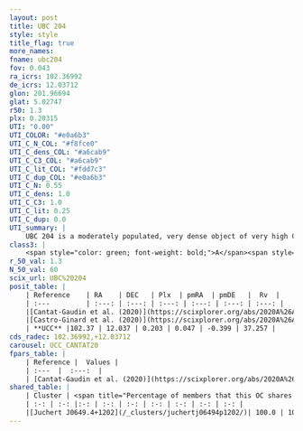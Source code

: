 ```yaml
---
layout: post
title: UBC 204
style: style
title_flag: true
more_names: 
fname: ubc204
fov: 0.043
ra_icrs: 102.36992
de_icrs: 12.03712
glon: 201.96694
glat: 5.02747
r50: 1.3
plx: 0.20315
UTI: "0.00"
UTI_COLOR: "#e0a6b3"
UTI_C_N_COL: "#f8fce0"
UTI_C_dens_COL: "#a6cab9"
UTI_C_C3_COL: "#a6cab9"
UTI_C_lit_COL: "#fdd7c3"
UTI_C_dup_COL: "#e0a6b3"
UTI_C_N: 0.55
UTI_C_dens: 1.0
UTI_C_C3: 1.0
UTI_C_lit: 0.25
UTI_C_dup: 0.0
UTI_summary: |
    UBC 204 is a moderately populated, very dense object of very high C3 quality. It is poorly studied in the literature.<br><br><span style="color: #99180f; font-weight: bold;">Warning: </span>This is very likely a duplicate object, which shares a large percentage of members with at least one previously reported entry.
class3: |
    <span style="color: green; font-weight: bold;">A</span><span style="color: green; font-weight: bold;">A</span>
r_50_val: 1.3
N_50_val: 60
scix_url: UBC%20204
posit_table: |
    | Reference    | RA    | DEC   | Plx  | pmRA  | pmDE   |  Rv  |
    | :---         | :---: | :---: | :---: | :---: | :---: | :---: |
    |[Cantat-Gaudin et al. (2020)](https://scixplorer.org/abs/2020A%26A...640A...1C) | 102.371 | 12.045 | 0.199 | 0.108 | -0.392 | -- |
    |[Castro-Ginard et al. (2020)](https://scixplorer.org/abs/2020A%26A...635A..45C) | 102.379 | 12.058 | 0.205 | 0.091 | -0.394 | -- |
    | **UCC** |102.37 | 12.037 | 0.203 | 0.047 | -0.399 | 37.257 | 
cds_radec: 102.36992,+12.03712
carousel: UCC_CANTAT20
fpars_table: |
    | Reference |  Values |
    | :---  |  :---:  |
    | [Cantat-Gaudin et al. (2020)](https://scixplorer.org/abs/2020A%26A...640A...1C) | `AVNN=0.73, DMNN=13.32, AgeNN=7.17` |
shared_table: |
    | Cluster | <span title="Percentage of members that this OC shares with the ones listed">%</span>   | RA   | DEC   | Plx   | pmRA  | pmDE  | Rv | UTI |
    | :-: | :-: |:-: | :-: | :-: | :-: | :-: | :-: | :-: |
    |[Juchert J0649.4+1202](/_clusters/juchertj06494p1202/)| 100.0 | 102.37 | 12.04 | 0.21 | 0.04 | -0.41 | 28.9 |0.66 |
---
```

